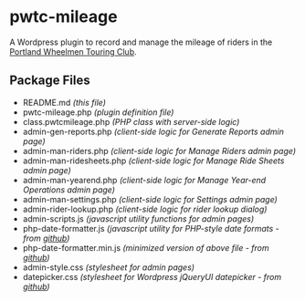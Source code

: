 # pwtc-mileage
A Wordpress plugin to record and manage the mileage of riders in the [Portland Wheelmen Touring Club](http://pwtc.com).

## Package Files
- README.md *(this file)*
- pwtc-mileage.php *(plugin definition file)*
- class.pwtcmileage.php *(PHP class with server-side logic)*
- admin-gen-reports.php *(client-side logic for Generate Reports admin page)*
- admin-man-riders.php *(client-side logic for Manage Riders admin page)*
- admin-man-ridesheets.php *(client-side logic for Manage Ride Sheets admin page)*
- admin-man-yearend.php *(client-side logic for Manage Year-end Operations admin page)*
- admin-man-settings.php *(client-side logic for Settings admin page)*
- admin-rider-lookup.php *(client-side logic for rider lookup dialog)*
- admin-scripts.js *(javascript utility functions for admin pages)*
- php-date-formatter.js *(javascript utility for PHP-style date formats - from [github](https://github.com/kartik-v/php-date-formatter))*
- php-date-formatter.min.js *(minimized version of above file - from [github](https://github.com/kartik-v/php-date-formatter))*
- admin-style.css *(stylesheet for admin pages)*
- datepicker.css *(stylesheet for Wordpress jQueryUI datepicker - from [github](https://github.com/stuttter/wp-datepicker-styling))*
